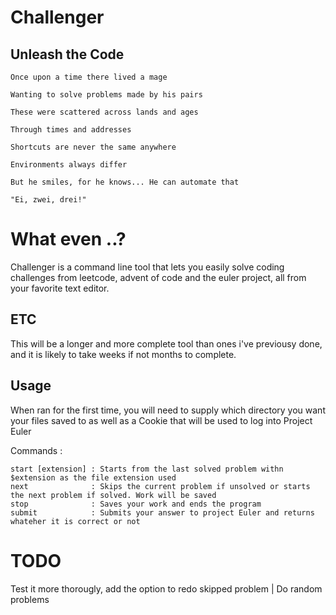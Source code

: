 # Challenger
Unleash the Code
-----
````
Once upon a time there lived a mage

Wanting to solve problems made by his pairs

These were scattered across lands and ages

Through times and addresses

Shortcuts are never the same anywhere

Environments always differ

But he smiles, for he knows... He can automate that

"Ei, zwei, drei!"
````

# What even ..?

Challenger is a command line tool that lets you easily solve coding challenges from leetcode, advent of code and the euler project, all from your favorite text editor.

## ETC

This will be a longer and more complete tool than ones i've previousy done, and it is likely to take weeks if not months to complete.

## Usage

When ran for the first time, you will need to supply which directory you want your files saved to as well as a Cookie that will be used to log into Project Euler

Commands :
```
start [extension] : Starts from the last solved problem withn $extension as the file extension used
next			  : Skips the current problem if unsolved or starts the next problem if solved. Work will be saved
stop			  : Saves your work and ends the program
submit			  : Submits your answer to project Euler and returns whateher it is correct or not
```

# TODO

Test it more thorougly, add the option to redo skipped problem | Do random problems
